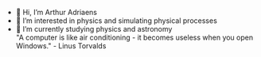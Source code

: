 - 👋 Hi, I’m Arthur Adriaens
- 👀 I’m interested in physics and simulating physical processes
- 🌱 I’m currently studying physics and astronomy
\
"A computer is like air conditioning - it becomes useless when you open Windows." - Linus Torvalds
<!---
syphix99/syphix99 is a ✨ special ✨ repository because its `README.md` (this file) appears on your GitHub profile.
You can click the Preview link to take a look at your changes.
--->
